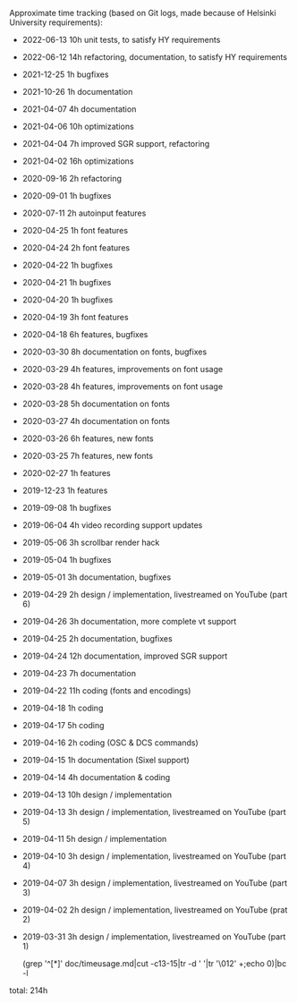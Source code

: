 Approximate time tracking (based on Git logs, made because of Helsinki University requirements):

* 2022-06-13 10h unit tests, to satisfy HY requirements
* 2022-06-12 14h refactoring, documentation, to satisfy HY requirements
* 2021-12-25  1h bugfixes
* 2021-10-26  1h documentation
* 2021-04-07  4h documentation
* 2021-04-06 10h optimizations
* 2021-04-04  7h improved SGR support, refactoring
* 2021-04-02 16h optimizations
* 2020-09-16  2h refactoring
* 2020-09-01  1h bugfixes
* 2020-07-11  2h autoinput features
* 2020-04-25  1h font features
* 2020-04-24  2h font features
* 2020-04-22  1h bugfixes
* 2020-04-21  1h bugfixes
* 2020-04-20  1h bugfixes
* 2020-04-19  3h font features
* 2020-04-18  6h features, bugfixes
* 2020-03-30  8h documentation on fonts, bugfixes
* 2020-03-29  4h features, improvements on font usage
* 2020-03-28  4h features, improvements on font usage
* 2020-03-28  5h documentation on fonts
* 2020-03-27  4h documentation on fonts
* 2020-03-26  6h features, new fonts
* 2020-03-25  7h features, new fonts
* 2020-02-27  1h features
* 2019-12-23  1h features
* 2019-09-08  1h bugfixes
* 2019-06-04  4h video recording support updates
* 2019-05-06  3h scrollbar render hack
* 2019-05-04  1h bugfixes
* 2019-05-01  3h documentation, bugfixes
* 2019-04-29  2h design / implementation, livestreamed on YouTube (part 6)
* 2019-04-26  3h documentation, more complete vt support
* 2019-04-25  2h documentation, bugfixes
* 2019-04-24 12h documentation, improved SGR support
* 2019-04-23  7h documentation
* 2019-04-22 11h coding (fonts and encodings)
* 2019-04-18  1h coding
* 2019-04-17  5h coding
* 2019-04-16  2h coding (OSC & DCS commands)
* 2019-04-15  1h documentation (Sixel support)
* 2019-04-14  4h documentation & coding
* 2019-04-13 10h design / implementation
* 2019-04-13  3h design / implementation, livestreamed on YouTube (part 5)
* 2019-04-11  5h design / implementation
* 2019-04-10  3h design / implementation, livestreamed on YouTube (part 4)
* 2019-04-07  3h design / implementation, livestreamed on YouTube (part 3)
* 2019-04-02  2h design / implementation, livestreamed on YouTube (prat 2)
* 2019-03-31  3h design / implementation, livestreamed on YouTube (part 1)

  (grep '^[*]' doc/timeusage.md|cut -c13-15|tr -d ' '|tr '\012' +;echo 0)|bc -l

total: 214h
